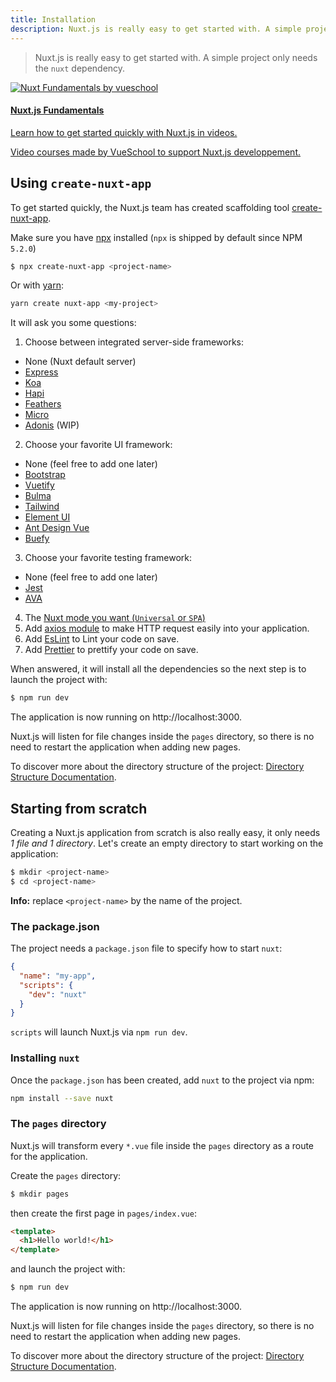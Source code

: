 ```yaml
---
title: Installation
description: Nuxt.js is really easy to get started with. A simple project only needs the `nuxt` dependency.
---
```


> Nuxt.js is really easy to get started with. A simple project only needs the `nuxt` dependency.

<div>
  <a href="https://vueschool.io/courses/nuxtjs-fundamentals/?friend=nuxt" target="_blank" class="Promote">
    <img src="/nuxt-fundamentals.png" srcset="/nuxt-fundamentals-2x.png 2x" alt="Nuxt Fundamentals by vueschool"/>
    <div class="Promote__Content">
      <h4 class="Promote__Content__Title">Nuxt.js Fundamentals</h4>
      <p class="Promote__Content__Description">Learn how to get started quickly with Nuxt.js in videos.</p>
      <p class="Promote__Content__Signature">Video courses made by VueSchool to support Nuxt.js developpement.</p>
    </div>
  </a>
</div>

## Using `create-nuxt-app`

To get started quickly, the Nuxt.js team has created scaffolding tool [create-nuxt-app](https://github.com/nuxt/create-nuxt-app).

Make sure you have [npx](https://www.npmjs.com/package/npx) installed (`npx` is shipped by default since NPM `5.2.0`)

```bash
$ npx create-nuxt-app <project-name>
```

Or with [yarn](https://yarnpkg.com/en/):

```bash
yarn create nuxt-app <my-project>
```

It will ask you some questions:

1. Choose between integrated server-side frameworks:
  - None (Nuxt default server)
  - [Express](https://github.com/expressjs/express)
  - [Koa](https://github.com/koajs/koa)
  - [Hapi](https://github.com/hapijs/hapi)
  - [Feathers](https://github.com/feathersjs/feathers)
  - [Micro](https://github.com/zeit/micro)
  - [Adonis](https://github.com/adonisjs/adonis-framework) (WIP)
2. Choose your favorite UI framework:
  - None (feel free to add one later)
  - [Bootstrap](https://github.com/bootstrap-vue/bootstrap-vue)
  - [Vuetify](https://github.com/vuetifyjs/vuetify)
  - [Bulma](https://github.com/jgthms/bulma)
  - [Tailwind](https://github.com/tailwindcss/tailwindcss)
  - [Element UI](https://github.com/ElemeFE/element)
  - [Ant Design Vue](https://github.com/vueComponent/ant-design-vue)
  - [Buefy](https://buefy.github.io)
3. Choose your favorite testing framework:
  - None (feel free to add one later)
  - [Jest](https://github.com/facebook/jest)
  - [AVA](https://github.com/avajs/ava)
4. The [Nuxt mode you want (`Universal` or `SPA`)](https://nuxtjs.org/guide/release-notes#better-spa-experience)
5. Add [axios module](https://github.com/nuxt-community/axios-module) to make HTTP request easily into your application.
6. Add [EsLint](https://eslint.org/) to Lint your code on save.
7. Add [Prettier](https://prettier.io/) to prettify your code on save.

When answered, it will install all the dependencies so the next step is to launch the project with:

```bash
$ npm run dev
```

The application is now running on http://localhost:3000.

<div class="Alert">

Nuxt.js will listen for file changes inside the <code>pages</code> directory, so there is no need to restart the application when adding new pages.

</div>

To discover more about the directory structure of the project: [Directory Structure Documentation](/guide/directory-structure).

## Starting from scratch

Creating a Nuxt.js application from scratch is also really easy, it only needs *1 file and 1 directory*. Let's create an empty directory to start working on the application:

```bash
$ mkdir <project-name>
$ cd <project-name>
```

<div class="Alert Alert--nuxt-green">

<b>Info:</b> replace <code>&lt;project-name&gt;</nom-du-projet></code> by the name of the project.

</div>

### The package.json

The project needs a `package.json` file to specify how to start `nuxt`:

```json
{
  "name": "my-app",
  "scripts": {
    "dev": "nuxt"
  }
}
```

`scripts` will launch Nuxt.js via `npm run dev`.

### Installing `nuxt`

Once the `package.json` has been created, add `nuxt` to the project via npm:

```bash
npm install --save nuxt
```

### The `pages` directory

Nuxt.js will transform every `*.vue` file inside the `pages` directory as a route for the application.

Create the `pages` directory:

```bash
$ mkdir pages
```

then create the first page in `pages/index.vue`:

```html
<template>
  <h1>Hello world!</h1>
</template>
```

and launch the project with:

```bash
$ npm run dev
```

The application is now running on http://localhost:3000.

<div class="Alert">

Nuxt.js will listen for file changes inside the <code>pages</code> directory, so there is no need to restart the application when adding new pages.

</div>

To discover more about the directory structure of the project: [Directory Structure Documentation](/guide/directory-structure).
